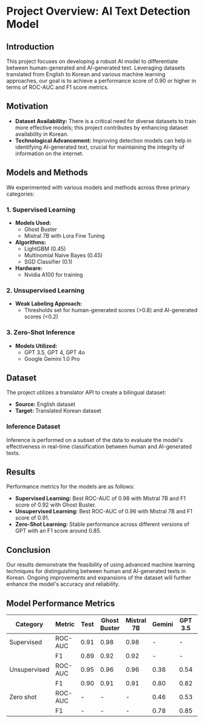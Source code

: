 # Project Overview: AI Text Detection Model

## Introduction

This project focuses on developing a robust AI model to differentiate between human-generated and AI-generated text. Leveraging datasets translated from English to Korean and various machine learning approaches, our goal is to achieve a performance score of 0.90 or higher in terms of ROC-AUC and F1 score metrics.

## Motivation

- **Dataset Availability:** There is a critical need for diverse datasets to train more effective models; this project contributes by enhancing dataset availability in Korean.
- **Technological Advancement:** Improving detection models can help in identifying AI-generated text, crucial for maintaining the integrity of information on the internet.

## Models and Methods

We experimented with various models and methods across three primary categories:

### 1. Supervised Learning
- **Models Used:**
  - Ghost Buster
  - Mistral 7B with Lora Fine Tuning
- **Algorithms:**
  - LightGBM (0.45)
  - Multinomial Naive Bayes (0.45)
  - SGD Classifier (0.1)
- **Hardware:**
  - Nvidia A100 for training

### 2. Unsupervised Learning
- **Weak Labeling Approach:**
  - Thresholds set for human-generated scores (>0.8) and AI-generated scores (<0.2)

### 3. Zero-Shot Inference
- **Models Utilized:**
  - GPT 3.5, GPT 4, GPT 4o
  - Google Gemini 1.0 Pro

## Dataset

The project utilizes a translator API to create a bilingual dataset:
- **Source:** English dataset
- **Target:** Translated Korean dataset

### Inference Dataset

Inference is performed on a subset of the data to evaluate the model's effectiveness in real-time classification between human and AI-generated texts.

## Results

Performance metrics for the models are as follows:
- **Supervised Learning:** Best ROC-AUC of 0.98 with Mistral 7B and F1 score of 0.92 with Ghost Buster.
- **Unsupervised Learning:** Best ROC-AUC of 0.96 with Mistral 7B and F1 score of 0.91.
- **Zero-Shot Learning:** Stable performance across different versions of GPT with an F1 score around 0.85.

## Conclusion

Our results demonstrate the feasibility of using advanced machine learning techniques for distinguishing between human and AI-generated texts in Korean. Ongoing improvements and expansions of the dataset will further enhance the model's accuracy and reliability.



## Model Performance Metrics

| Category    | Metric   | Test  | Ghost Buster | Mistral 7B | Gemini | GPT 3.5 | GPT 4 | GPT 4o |
|-------------|----------|-------|--------------|------------|--------|---------|-------|--------|
| Supervised  | ROC-AUC  | 0.91  | 0.98         | 0.98       | -   | -   |  -   |  -     |
|             | F1       | 0.89  | 0.92         | 0.92       | -   | -   | -   | -     |
| Unsupervised| ROC-AUC  | 0.95  | 0.96         | 0.96       | 0.38   | 0.54    | 0.45  | 0.40   |
|             | F1       | 0.90  | 0.91         | 0.91       | 0.80   | 0.82    | 0.85  | 0.85   |
| Zero shot   | ROC-AUC  | -     | -            | -          | 0.46   | 0.53    | 0.58  | 0.45   |
|             | F1       | -     | -            | -          | 0.78   | 0.85    | 0.85  | 0.85   |